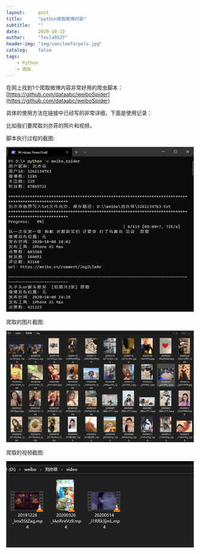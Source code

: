 ```yaml
---
layout:     post
title:      "python爬取微博内容"
subtitle:   ""
date:       2020-10-13
author:     "Tesla9527"
header-img: "img/vancleefarpels.jpg"
catalog:    false
tags:
    - Python
    - 爬虫
---
```


在网上找到1个爬取微博内容非常好用的爬虫脚本：
[https://github.com/dataabc/weiboSpider](https://github.com/dataabc/weiboSpider)

具体的使用方法在链接中已经写的非常详细，下面是使用记录：

比如我们要爬取刘亦菲的照片和视频，

脚本执行过程的截图:

![img](/img/in-post/python-weibo-spider/1.png)

爬取的图片截图:

![img](/img/in-post/python-weibo-spider/2.png)

爬取的视频截图:

![img](/img/in-post/python-weibo-spider/3.png)


